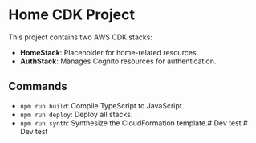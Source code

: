# Home CDK Project

This project contains two AWS CDK stacks:
- **HomeStack**: Placeholder for home-related resources.
- **AuthStack**: Manages Cognito resources for authentication.

## Commands

- `npm run build`: Compile TypeScript to JavaScript.
- `npm run deploy`: Deploy all stacks.
- `npm run synth`: Synthesize the CloudFormation template.#   D e v   t e s t  
 #   D e v   t e s t  
 